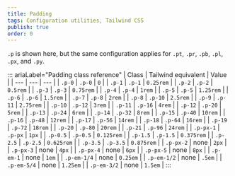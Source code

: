 ```yaml
---
title: Padding 
tags: Configuration utilities, Tailwind CSS
publish: true
order: 0
---
```




`.p` is shown here, but the same configuration applies for `.pt`, `.pr`, `.pb`, `.pl`, `.px`, and `.py`.

::: ariaLabel="Padding class reference"
| Class | Tailwind equivalent | Value |
| --- | --- | --- |
| `.p-0` | `.p-0` | `0` |
| `.p-1` | `.p-1` | `0.25rem` |
| `.p-2` | `.p-2` | `0.5rem` |
| `.p-3` | `.p-3` | `0.75rem` |
| `.p-4` | `.p-4` | `1rem` |
| `.p-5` | `.p-5` | `1.25rem` |
| `.p-6` | `.p-6` | `1.5rem` |
| `.p-7` | `.p-8` | `2rem` |
| `.p-8` | `.p-10` | `2.5rem` |
| `.p-9` | `.p-11` | `2.75rem` |
| `.p-10` | `.p-12` | `3rem` |
| `.p-11` | `.p-16` | `4rem` |
| `.p-12` | `.p-20` | `5rem` |
| `.p-13` | `.p-24` | `6rem` |
| `.p-14` | `.p-32` | `8rem` |
| `.p-15` | `.p-40` | `10rem` |
| `.p-16` | `.p-48` | `12rem` |
| `.p-17` | `.p-56` | `14rem` |
| `.p-18` | `.p-64` | `16rem` |
| `.p-19` | `.p-72` | `18rem` |
| `.p-20` | `.p-80` | `20rem` |
| `.p-21` | `.p-96` | `24rem` |
| `.p-px-1` | `.p-px` | `1px` |
| `.p-0.5` | `.p-0.5` | `0.125rem` |
| `.p-1.5` | `.p-1.5` | `0.375rem` |
| `.p-2.5` | `.p-2.5` | `0.625rem` |
| `.p-3.5` | `.p-3.5` | `0.875rem` |
| `.p-px-2` | none | `2px` |
| `.p-px-3` | none | `4px` |
| `.p-px-4` | none | `6px` |
| `.p-px-5` | none | `8px` |
| `.p-em-1` | none | `1em` |
| `.p-em-1/4` | none | `0.25em` |
| `.p-em-1/2` | none | `.5em` |
| `.p-em-5/4` | none | `1.25em` |
| `.p-em-3/2` | none | `1.5em` |
:::


